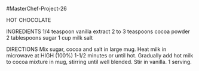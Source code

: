 #MasterChef-Project-26

HOT CHOCOLATE 


INGREDIENTS
1/4 teaspoon	vanilla extract
2 to 3 teaspoons cocoa powder
2 tablespoons	sugar
1 cup	milk
salt

DIRECTIONS
Mix sugar, cocoa and salt in large mug.
Heat milk in microwave at HIGH (100%) 1-1/2 minutes or until hot.
Gradually add hot milk to cocoa mixture in mug, stirring until well blended.
Stir in vanilla. 1 serving.
                                 
